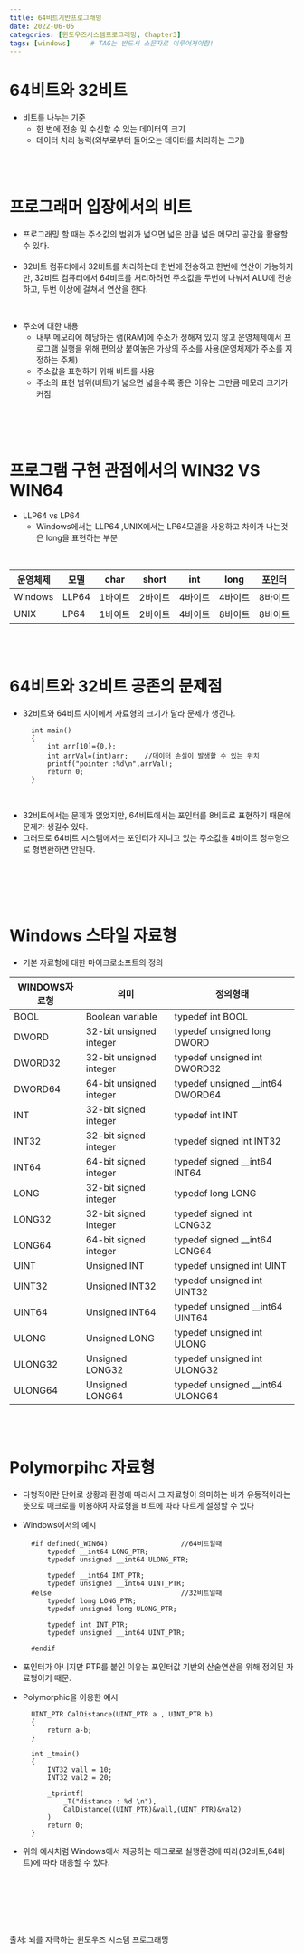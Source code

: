 ```yaml
---
title: 64비트기반프로그래밍
date: 2022-06-05
categories: [윈도우즈시스템프로그래밍, Chapter3]
tags: [windows]		# TAG는 반드시 소문자로 이루어져야함!
---
```


64비트와 32비트
===============

* 비트를 나누는 기준
  * 한 번에 전송 및 수신할 수 있는 데이터의 크기
  * 데이터 처리 능력(외부로부터 들어오는 데이터를 처리하는 크기)

<br><br>

프로그래머 입장에서의 비트
=======================================

* 프로그래밍 할 때는 주소값의 범위가 넓으면 넓은 만큼 넓은 메모리 공간을 활용할수 있다.
<br><br>
* 32비트 컴퓨터에서 32비트를 처리하는데 한번에 전송하고 한번에 연산이 가능하지만, 32비트 컴퓨터에서 64비트를 처리하려면 주소값을 두번에 나눠서 ALU에 전송하고, 두번 이상에 걸쳐서 연산을 한다.


<br>

* 주소에 대한 내용
  * 내부 메모리에 해당하는 램(RAM)에 주소가 정해져 있지 않고 운영체제에서 프로그램 실행을 위해 편의상 붙여놓은 가상의 주소를 사용(운영체제가 주소를 지정하는 주체)
  * 주소값을 표현하기 위해 비트를 사용
  * 주소의 표현 범위(비트)가 넓으면 넓을수록 좋은 이유는 그만큼 메모리 크기가 커짐.

<br><br><br>

프로그램 구현 관점에서의 WIN32 VS WIN64
=========================================

* LLP64 vs LP64
  * Windows에서는 LLP64 ,UNIX에서는 LP64모델을 사용하고 차이가 나는것은 long을 표현하는 부분
  
<br>

|운영체제|모델|char|short|int|long|포인터|
|------|---|----|----|----|----|------|
|Windows|LLP64|1바이트|2바이트|4바이트|4바이트|8바이트|
|UNIX|LP64|1바이트|2바이트|4바이트|8바이트|8바이트|

<br><br>

64비트와 32비트 공존의 문제점
=============================
* 32비트와 64비트 사이에서 자료형의 크기가 달라 문제가 생긴다.

        int main()
        {
            int arr[10]={0,};
            int arrVal=(int)arr;    //데이터 손실이 발생할 수 있는 위치
            printf("pointer :%d\n",arrVal);
            return 0;
        }
<br>

* 32비트에서는 문제가 없었지만, 64비트에서는 포인터를 8비트로 표현하기 때문에 문제가 생길수 있다.
* 그러므로 64비트 시스템에서는 포인터가 지니고 있는 주소값을 4바이트 정수형으로 형변환하면 안된다.

<br><br><br><br>

Windows 스타일 자료형
=============
* 기본 자료형에 대한 마이크로소프트의 정의


|WINDOWS자료형|의미|정의형태|
|--------|----|-----|
|BOOL   |Boolean variable       |typedef int BOOL|
|DWORD  |32-bit unsigned integer|typedef unsigned long DWORD|
|DWORD32|32-bit unsigned integer|typedef unsigned int DWORD32|
|DWORD64|64-bit unsigned integer|typedef unsigned __int64 DWORD64|
|INT    |32-bit signed integer  |typedef int INT|
|INT32  |32-bit signed integer  |typedef signed int INT32|
|INT64  |64-bit signed integer  |typedef signed __int64 INT64|
|LONG   |32-bit signed integer  |typedef long LONG|
|LONG32 |32-bit signed integer  |typedef signed int LONG32|
|LONG64 |64-bit signed integer  |typedef signed __int64 LONG64|
|UINT   |Unsigned INT           |typedef unsigned int UINT|
|UINT32 |Unsigned INT32         |typedef unsigned int UINT32|
|UINT64 |Unsigned INT64         |typedef unsigned __int64 UINT64|
|ULONG  |Unsigned LONG          |typedef unsigned int ULONG|
|ULONG32|Unsigned LONG32        |typedef unsigned int ULONG32|
|ULONG64|Unsigned LONG64        |typedef unsigned __int64 ULONG64|

<br><br>

Polymorpihc 자료형
======================
* 다형적이란 단어로 상황과 환경에 따라서 그 자료형이 의미하는 바가 유동적이라는 뜻으로 매크로를 이용하여 자료형을 비트에 따라 다르게 설정할 수 있다

* Windows에서의 예시

        #if defined(_WIN64)                  //64비트일때
            typedef __int64 LONG_PTR;
            typedef unsigned __int64 ULONG_PTR;

            typedef __int64 INT_PTR;
            typedef unsigned __int64 UINT_PTR;
        #else                                //32비트일때
            typedef long LONG_PTR;
            typedef unsigned long ULONG_PTR;

            typedef int INT_PTR;
            typedef unsigned __int64 UINT_PTR;

        #endif

* 포인터가 아니지만 PTR를 붙인 이유는 포인터값 기반의 산술연산을 위해 정의된 자료형이기 때문.

* Polymorphic을 이용한 예시

        UINT_PTR CalDistance(UINT_PTR a , UINT_PTR b)
        {
            return a-b;
        }

        int _tmain()
        {
            INT32 vall = 10;
            INT32 val2 = 20;

            _tprintf(
                _T("distance : %d \n"),
                CalDistance((UINT_PTR)&vall,(UINT_PTR)&val2)
            )
            return 0;
        }

* 위의 예시처럼 Windows에서 제공하는 매크로로 실행환경에 따라(32비트,64비트)에 따라 대응할 수 있다.

<br><br><br><br><br><br>
출처: 뇌를 자극하는 윈도우즈 시스템 프로그래밍